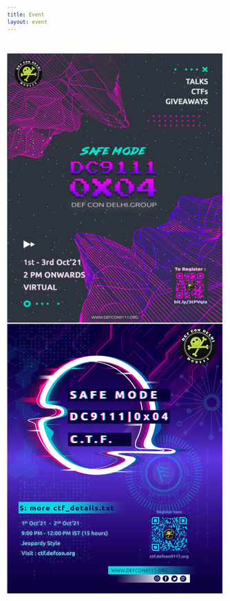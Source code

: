 ```yaml
---
title: Event
layout: event
---
```


<section id="event" class="has-text-centered">
  <br><br>
<a href="https://forms.gle/Gfga3VEtqPGUL4jB6" >
  <img src="/resources/poster_2.png" width="500"/>
</a>
  <a href="https://ctf.defcon9111.org/">
  <img src="/resources/ctf.png" width="500"/>
</a>
</section>  
